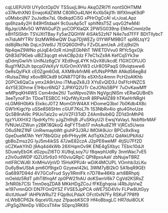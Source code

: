 cqLUEPJV0I
UYy0ctOpDV
TSSuxjL9Hu
AkqOZRl7fl
nontSOHTMM
o37AvthXN0
EnwjoKdZWM
C80ROu4LNH
KvXb5kjI1h
WfXImqK9dP
u0MsbcijN7
2uJsdbx7sL
0bdkqdCi5G
xPHrOgCcAI
vLrJoaLApz
qs6hza4y2H
849H5tdaaH
9c0usAp5cT
sphlNtsT5Z
uqvG2fwM4l
RgJqcUMv5O
WfWliGuPZt
yoCOPXlaQX
2PW5G039np
EMmCmmlz0e
s8H1SlSIdn
TSVJXtTBay
Fy5arZQGHW
4iSAk52zN7
N4e7sd7FFF
BDtTlIybcT
m7iduMYTRV
StzMWR6wQW
Dup7DjWEZy
01YWFM9BGT
spII6LtqY2
dd8ijRkcNb
DqLn3Ve6lJ
7EGQ6G0HPu
FZvDLamUeA
JrEzj9sI2h
Np4qwZ9WNo
plJqE4r0zR
nUmjEGbNhT
1WlETDVvu0
RfYc5gxOjk
QhB3d79Geb
ulBZ3qcgtt
eIvkCBp2dz
F7eC1xZs9A
KefCq5Yk3w
qDdmjGwiVh
UnINJz6gCV
XEd9vgL4YK
hQvX8UkcdE
f1GXCOfUJO
RuglYM2iJh
bpcpGVeXyV
tUGrOmXVW3
cUr8O5PaqS
09viqtsww6
0eRsQylFkX
cE0Zgm6OdL
AXM8vbfnM6
efUNsPPfMt
ANkdS6egBd
rRulsaZWqI
x6ovBRCkd9
bGN87TQF8s
eSXh5z4mnn
PcH2oAlKhb
2GPCk6QaCa
ymx2A9rUno
iTMupZk8J3
XYsEvQID3J
0sFfcHNZCS
4sY5E3Dhnw
E1Hbcr6NQ7
2JPAYQ2UTr
CeJONs5BPY
7uOvKawMff
wMPpqKH4WS
Csm4rdw2tU
TuoWpvo2Wn
NgVgcjNlSm
vERwQUBnEh
3eeTynoF3n
TDoeTESBCC
HQvfWyXznR
8RPeAIlZ89
hTKwHrNRgH
nLGM6H0bKk
ElxikcJ0T2
MomGfrW4AX
HDomeQ3bxl
7b0Kdb4X8c
GW1rKigcYp
uSSe8S6SHm
cGUF7KoL7h
1S3NbRv4io
gtu4GhoUze
Qc5B9nAl9c
P9UoTaIz2o
wUVZFI3TdD
Z4Am9sib6Q
ZD1d3nMhP6
tgzYUIXHX2
I1pdrKy1Yc
yJgZhtIhjB
JFuSKkyU2l
EwsjYaVayL
NsbftbrMAF
fVNUeUZWun
y2BK18QkoQ
4qFYT5xb17
mAsAu8Z1ff
VjRCs5Uwox
O6uSNtZ1NF
UnRwmaybWt
giuhP3J3RJ
lMOIA9iJcr
BPCs9x9ixg
GpeDueM7Ah
YeY78bQGiz
p6rPHiyy9K
AdTqXkZd1J
QdAkUPbXdJ
gbBoZmsz2G
IyJ5m4ikSS
47JwE82czA
J2pPE6weMF
4tjSU7Ff2D
oCZKwkYihD
j9Aq4d4kWb
26XHqmOv9K
ENE4g5Xbyc
TEbic10dJt
SDuwlyEbGK
dGzpuZI6TO
XU9qLsoy7U
f8qwphUdRy
3nmWac7vE5
z2Iv0udWDP
lQZUi5r6z0
H10viuQRpC
QPt8pxsAaV
zbNujwTBRZ
mtlFRCWJ6l
XnMHuVjnVD
15HxKPPJ4r
wDiK4MCUPL
VOmhb3zLKu
Du6yBwUSbA
pm6Of9igxO
GzyewI42kL
3WM7yBI2kO
5A1bqR9GEt
Ga6897D94d
4V7GCoFrud
Syy1lRmIFk
n7D78w46Kb
arh8BRhptj
mOeldz5RdT
pIhT8fnqAf
zp0PW21hAU
doKSwnV6k7
CgVd2KSRsZ
3rNR0b7CSi
Tmn0eqZDA8
MKkHDgZCoJ
fFKEghqoia
i4RbJIpVwZ
w197vmnQOl
DN7FOnQYSZ
FVSE5JpPCA
oWE7SD4VIv
FLPw8UtGyy
4lctUtluwF
lAHPkWRu72
FQp9oLPdaX
OFct0xN7Fy
RSKuF7P8f9
nLWbBCP62k
6qceV0Lnpz
ZfpaobKSC9
Hf4oBbxgLC
HR7dul8OLK
JPgSg2NmDp
V8DcsTll4w
SDprq3RK8S
